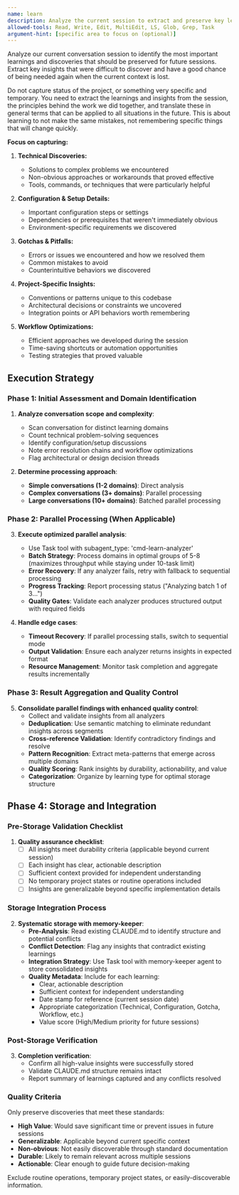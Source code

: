 ```yaml
---
name: learn
description: Analyze the current session to extract and preserve key learnings and insights for future sessions
allowed-tools: Read, Write, Edit, MultiEdit, LS, Glob, Grep, Task
argument-hint: [specific area to focus on (optional)]
---
```

<!-- OPTIMIZATION_TIMESTAMP: 2025-08-08 08:50:47 -->

Analyze our current conversation session to identify the most important learnings and discoveries that should be preserved for future sessions. Extract key insights that were difficult to discover and have a good chance of being needed again when the current context is lost.

Do not capture status of the project, or something very specific and temporary. You need to extract the learnings and insights from the session, the principles behind the work we did together, and translate these in general terms that can be applied to all situations in the future. This is about learning to not make the same mistakes, not remembering specific things that will change quickly.

**Focus on capturing:**

1. **Technical Discoveries:**
   * Solutions to complex problems we encountered
   * Non-obvious approaches or workarounds that proved effective
   * Tools, commands, or techniques that were particularly helpful

2. **Configuration & Setup Details:**
   * Important configuration steps or settings
   * Dependencies or prerequisites that weren't immediately obvious
   * Environment-specific requirements we discovered

3. **Gotchas & Pitfalls:**
   * Errors or issues we encountered and how we resolved them
   * Common mistakes to avoid
   * Counterintuitive behaviors we discovered

4. **Project-Specific Insights:**
   * Conventions or patterns unique to this codebase
   * Architectural decisions or constraints we uncovered
   * Integration points or API behaviors worth remembering

5. **Workflow Optimizations:**
   * Efficient approaches we developed during the session
   * Time-saving shortcuts or automation opportunities
   * Testing strategies that proved valuable

## Execution Strategy

### Phase 1: Initial Assessment and Domain Identification
1. **Analyze conversation scope and complexity**:
   - Scan conversation for distinct learning domains
   - Count technical problem-solving sequences
   - Identify configuration/setup discussions
   - Note error resolution chains and workflow optimizations
   - Flag architectural or design decision threads

2. **Determine processing approach**:
   - **Simple conversations (1-2 domains)**: Direct analysis
   - **Complex conversations (3+ domains)**: Parallel processing
   - **Large conversations (10+ domains)**: Batched parallel processing

### Phase 2: Parallel Processing (When Applicable)
3. **Execute optimized parallel analysis**:
   - Use Task tool with subagent_type: 'cmd-learn-analyzer'
   - **Batch Strategy**: Process domains in optimal groups of 5-8 (maximizes throughput while staying under 10-task limit)
   - **Error Recovery**: If any analyzer fails, retry with fallback to sequential processing
   - **Progress Tracking**: Report processing status ("Analyzing batch 1 of 3...")
   - **Quality Gates**: Validate each analyzer produces structured output with required fields

4. **Handle edge cases**:
   - **Timeout Recovery**: If parallel processing stalls, switch to sequential mode
   - **Output Validation**: Ensure each analyzer returns insights in expected format
   - **Resource Management**: Monitor task completion and aggregate results incrementally

### Phase 3: Result Aggregation and Quality Control
5. **Consolidate parallel findings with enhanced quality control**:
   - Collect and validate insights from all analyzers
   - **Deduplication**: Use semantic matching to eliminate redundant insights across segments
   - **Cross-reference Validation**: Identify contradictory findings and resolve
   - **Pattern Recognition**: Extract meta-patterns that emerge across multiple domains
   - **Quality Scoring**: Rank insights by durability, actionability, and value
   - **Categorization**: Organize by learning type for optimal storage structure

## Phase 4: Storage and Integration

### Pre-Storage Validation Checklist
1. **Quality assurance checklist**:
   - [ ] All insights meet durability criteria (applicable beyond current session)
   - [ ] Each insight has clear, actionable description
   - [ ] Sufficient context provided for independent understanding
   - [ ] No temporary project states or routine operations included
   - [ ] Insights are generalizable beyond specific implementation details

### Storage Integration Process
2. **Systematic storage with memory-keeper**:
   - **Pre-Analysis**: Read existing CLAUDE.md to identify structure and potential conflicts
   - **Conflict Detection**: Flag any insights that contradict existing learnings
   - **Integration Strategy**: Use Task tool with memory-keeper agent to store consolidated insights
   - **Quality Metadata**: Include for each learning:
     * Clear, actionable description
     * Sufficient context for independent understanding
     * Date stamp for reference (current session date)
     * Appropriate categorization (Technical, Configuration, Gotcha, Workflow, etc.)
     * Value score (High/Medium priority for future sessions)

### Post-Storage Verification
3. **Completion verification**:
   - Confirm all high-value insights were successfully stored
   - Validate CLAUDE.md structure remains intact
   - Report summary of learnings captured and any conflicts resolved

### Quality Criteria
Only preserve discoveries that meet these standards:
- **High Value**: Would save significant time or prevent issues in future sessions
- **Generalizable**: Applicable beyond current specific context
- **Non-obvious**: Not easily discoverable through standard documentation
- **Durable**: Likely to remain relevant across multiple sessions
- **Actionable**: Clear enough to guide future decision-making

Exclude routine operations, temporary project states, or easily-discoverable information.